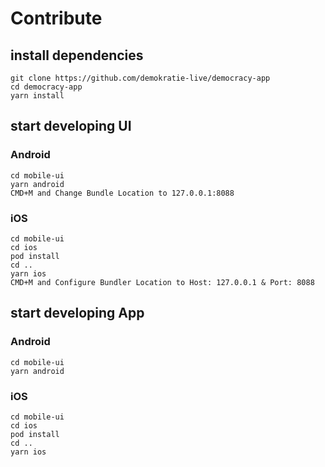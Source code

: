 # Contribute

## install dependencies

```
git clone https://github.com/demokratie-live/democracy-app
cd democracy-app
yarn install

```

## start developing UI

### Android

```
cd mobile-ui
yarn android
CMD+M and Change Bundle Location to 127.0.0.1:8088
```

### iOS

```
cd mobile-ui
cd ios
pod install
cd ..
yarn ios
CMD+M and Configure Bundler Location to Host: 127.0.0.1 & Port: 8088
```

## start developing App

### Android

```
cd mobile-ui
yarn android
```

### iOS

```
cd mobile-ui
cd ios
pod install
cd ..
yarn ios
```